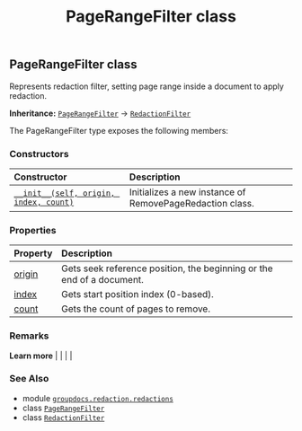﻿---
title: PageRangeFilter class
second_title: GroupDocs.Redaction for Python via .NET API References
description: 
type: docs
weight: 160
url: /groupdocs.redaction.redactions/pagerangefilter/
is_root: false
---

## PageRangeFilter class

Represents redaction filter, setting page range inside a document to apply redaction.



**Inheritance:** [`PageRangeFilter`](/redaction/python-net/groupdocs.redaction.redactions/pagerangefilter) → 
[`RedactionFilter`](/redaction/python-net/groupdocs.redaction.redactions/redactionfilter)



The PageRangeFilter type exposes the following members:

### Constructors
| Constructor | Description |
| :- | :- |
| [`__init__(self, origin, index, count)`](/redaction/python-net/groupdocs.redaction.redactions/pagerangefilter/__init__/#groupdocs.redaction.redactions.pageseekorigin-int-int) | Initializes a new instance of RemovePageRedaction class. |


### Properties
| Property | Description |
| :- | :- |
| [origin](/redaction/python-net/groupdocs.redaction.redactions/pagerangefilter/origin) | Gets seek reference position, the beginning or the end of a document. |
| [index](/redaction/python-net/groupdocs.redaction.redactions/pagerangefilter/index) | Gets start position index (0-based). |
| [count](/redaction/python-net/groupdocs.redaction.redactions/pagerangefilter/count) | Gets the count of pages to remove. |



### Remarks 


**Learn more** |
|
 |
 |

### See Also
* module [`groupdocs.redaction.redactions`](..)
* class [`PageRangeFilter`](/redaction/python-net/groupdocs.redaction.redactions/pagerangefilter)
* class [`RedactionFilter`](/redaction/python-net/groupdocs.redaction.redactions/redactionfilter)
